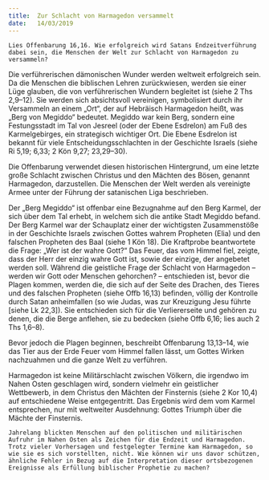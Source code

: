 ```yaml
---
title:  Zur Schlacht von Harmagedon versammelt
date:   14/03/2019
---
```


`Lies Offenbarung 16,16. Wie erfolgreich wird Satans Endzeitverführung dabei sein, die Menschen der Welt zur Schlacht von Harmagedon zu versammeln?`

Die verführerischen dämonischen Wunder werden weltweit erfolgreich sein. Da die Menschen die biblischen Lehren zurückwiesen, werden sie einer Lüge glauben, die von verführerischen Wundern begleitet ist (siehe 2 Ths 2,9–12). Sie werden sich absichtsvoll vereinigen, symbolisiert durch ihr Versammeln an einem „Ort“, der auf Hebräisch Harmagedon heißt, was „Berg von Megiddo“ bedeutet. Megiddo war kein Berg, sondern eine Festungsstadt im Tal von Jesreel (oder der Ebene Esdrelon) am Fuß des Karmelgebirges, ein strategisch wichtiger Ort. Die Ebene Esdrelon ist bekannt für viele Entscheidungsschlachten in der Geschichte Israels (siehe Ri 5,19; 6,33; 2 Kön 9,27; 23,29–30).

Die Offenbarung verwendet diesen historischen Hintergrund, um eine letzte große Schlacht zwischen Christus und den Mächten des Bösen, genannt Harmagedon, darzustellen. Die Menschen der Welt werden als vereinigte Armee unter der Führung der satanischen Liga beschrieben.

Der „Berg Megiddo“ ist offenbar eine Bezugnahme auf den Berg Karmel, der sich über dem Tal erhebt, in welchem sich die antike Stadt Megiddo befand. Der Berg Karmel war der Schauplatz einer der wichtigsten Zusammenstöße in der Geschichte Israels zwischen Gottes wahrem Propheten (Elia) und den falschen Propheten des Baal (siehe 1 Kön 18). Die Kraftprobe beantwortete die Frage: „Wer ist der wahre Gott?“ Das Feuer, das vom Himmel fiel, zeigte, dass der Herr der einzig wahre Gott ist, sowie der einzige, der angebetet werden soll. Während die geistliche Frage der Schlacht von Harmagedon – werden wir Gott oder Menschen gehorchen? – entschieden ist, bevor die Plagen kommen, werden die, die sich auf der Seite des Drachen, des Tieres und des falschen Propheten (siehe Offb 16,13) befinden, völlig der Kontrolle durch Satan anheimfallen (so wie Judas, was zur Kreuzigung Jesu führte [siehe Lk 22,3]). Sie entschieden sich für die Verliererseite und gehören zu denen, die die Berge anflehen, sie zu bedecken (siehe Offb 6,16; lies auch 2 Ths 1,6–8).

Bevor jedoch die Plagen beginnen, beschreibt Offenbarung 13,13–14, wie das Tier aus der Erde Feuer vom Himmel fallen lässt, um Gottes Wirken nachzuahmen und die ganze Welt zu verführen.

Harmagedon ist keine Militärschlacht zwischen Völkern, die irgendwo im Nahen Osten geschlagen wird, sondern vielmehr ein geistlicher Wettbewerb, in dem Christus den Mächten der Finsternis (siehe 2 Kor 10,4) auf entschiedene Weise entgegentritt. Das Ergebnis wird dem vom Karmel entsprechen, nur mit weltweiter Ausdehnung: Gottes Triumph über die Mächte der Finsternis.

`Jahrelang blickten Menschen auf den politischen und militärischen Aufruhr im Nahen Osten als Zeichen für die Endzeit und Harmagedon. Trotz vieler Vorhersagen und festgelegter Termine kam Harmagedon, so wie sie es sich vorstellten, nicht. Wie können wir uns davor schützen, ähnliche Fehler in Bezug auf die Interpretation dieser ortsbezogenen Ereignisse als Erfüllung biblischer Prophetie zu machen?`
